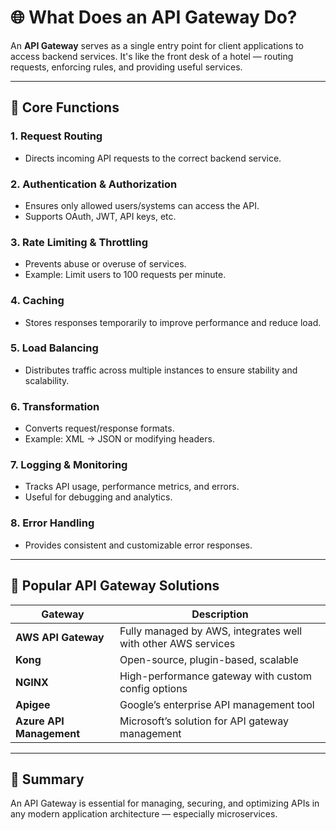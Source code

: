 # 🌐 What Does an API Gateway Do?

An **API Gateway** serves as a single entry point for client applications to access backend services. It's like the front desk of a hotel — routing requests, enforcing rules, and providing useful services.

---

## 🔧 Core Functions

### 1. **Request Routing**
- Directs incoming API requests to the correct backend service.

### 2. **Authentication & Authorization**
- Ensures only allowed users/systems can access the API.
- Supports OAuth, JWT, API keys, etc.

### 3. **Rate Limiting & Throttling**
- Prevents abuse or overuse of services.
- Example: Limit users to 100 requests per minute.

### 4. **Caching**
- Stores responses temporarily to improve performance and reduce load.

### 5. **Load Balancing**
- Distributes traffic across multiple instances to ensure stability and scalability.

### 6. **Transformation**
- Converts request/response formats.
- Example: XML → JSON or modifying headers.

### 7. **Logging & Monitoring**
- Tracks API usage, performance metrics, and errors.
- Useful for debugging and analytics.

### 8. **Error Handling**
- Provides consistent and customizable error responses.

---

## 🧰 Popular API Gateway Solutions

| Gateway         | Description                              |
|-----------------|------------------------------------------|
| **AWS API Gateway** | Fully managed by AWS, integrates well with other AWS services |
| **Kong**         | Open-source, plugin-based, scalable     |
| **NGINX**        | High-performance gateway with custom config options |
| **Apigee**       | Google’s enterprise API management tool |
| **Azure API Management** | Microsoft’s solution for API gateway management |

---

## 📌 Summary

An API Gateway is essential for managing, securing, and optimizing APIs in any modern application architecture — especially microservices.


